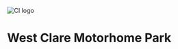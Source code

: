 ![CI logo](https://codeinstitute.s3.amazonaws.com/fullstack/ci_logo_small.png)

# West Clare Motorhome Park
